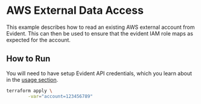 # AWS External Data Access

This example describes how to read an existing AWS external account from Evident. This can then be used to ensure that the evident IAM role maps as expected for the account.

## How to Run

You will need to have setup Evident API credentials, which you learn about in the [usage section](../../README.md).

```bash
terraform apply \
        -var="account=123456789"
````
